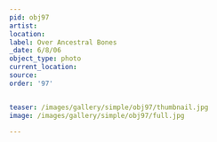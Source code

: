 ```yaml
---
pid: obj97
artist: 
location: 
label: Over Ancestral Bones
_date: 6/8/06
object_type: photo
current_location: 
source: 
order: '97'


teaser: /images/gallery/simple/obj97/thumbnail.jpg
image: /images/gallery/simple/obj97/full.jpg
 
---
```

